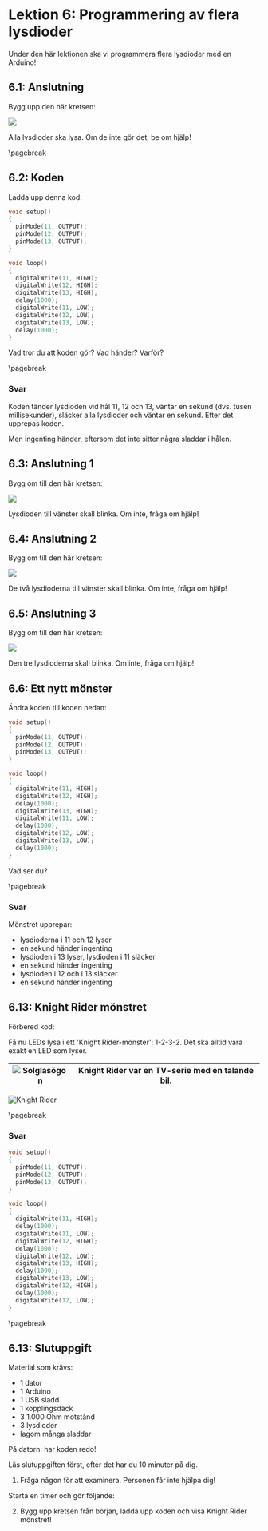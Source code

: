 # Lektion 6: Programmering av flera lysdioder

Under den här lektionen ska vi programmera flera lysdioder med en Arduino!

## 6.1: Anslutning

Bygg upp den här kretsen:

![](anvaendning_av_flera_lysdioder_0.png)

Alla lysdioder ska lysa. Om de inte gör det, be om hjälp!

\pagebreak

## 6.2: Koden

Ladda upp denna kod:

```c++
void setup() 
{
  pinMode(11, OUTPUT);
  pinMode(12, OUTPUT);
  pinMode(13, OUTPUT);
}

void loop() 
{
  digitalWrite(11, HIGH);
  digitalWrite(12, HIGH);
  digitalWrite(13, HIGH);
  delay(1000);
  digitalWrite(11, LOW);
  digitalWrite(12, LOW);
  digitalWrite(13, LOW);
  delay(1000);
}
```

Vad tror du att koden gör? Vad händer? Varför?

\pagebreak

### Svar

Koden tänder lysdioden vid hål 11, 12 och 13,
väntar en sekund (dvs. tusen millisekunder),
släcker alla lysdioder
och väntar en sekund. 
Efter det upprepas koden.

Men ingenting händer, eftersom det inte sitter några sladdar i hålen.

## 6.3: Anslutning 1

Bygg om till den här kretsen:

![](anvaendning_av_flera_lysdioder_1.png)

Lysdioden till vänster skall blinka. Om inte, fråga om hjälp!

## 6.4: Anslutning 2

Bygg om till den här kretsen:

![](anvaendning_av_flera_lysdioder_2.png)

De två lysdioderna till vänster skall blinka. Om inte, fråga om hjälp!

## 6.5: Anslutning 3

Bygg om till den här kretsen:

![](anvaendning_av_flera_lysdioder_3.png)

Den tre lysdioderna skall blinka. Om inte, fråga om hjälp!

## 6.6: Ett nytt mönster

Ändra koden till koden nedan:

```c++
void setup() 
{
  pinMode(11, OUTPUT);
  pinMode(12, OUTPUT);
  pinMode(13, OUTPUT);
}

void loop() 
{
  digitalWrite(11, HIGH);
  digitalWrite(12, HIGH);
  delay(1000);
  digitalWrite(13, HIGH);
  digitalWrite(11, LOW);
  delay(1000);
  digitalWrite(12, LOW);
  digitalWrite(13, LOW);
  delay(1000);
}
```

Vad ser du?

\pagebreak

### Svar

Mönstret upprepar:

 * lysdioderna i 11 och 12 lyser
 * en sekund händer ingenting
 * lysdioden i 13 lyser, lysdioden i 11 släcker
 * en sekund händer ingenting
 * lysdioden i 12 och i 13 släcker
 * en sekund händer ingenting

## 6.13: Knight Rider mönstret

Förbered kod:

Få nu LEDs lysa i ett 'Knight Rider-mönster': 1-2-3-2. 
Det ska alltid vara exakt en LED som lyser.

![Solglasögon](EmojiSunglasses.png) | Knight Rider var en TV-serie med en talande bil.
:-------------:|:----------------------------------------: 

![Knight Rider](KnightRider.png)

\pagebreak

### Svar

```c++
void setup() 
{
  pinMode(11, OUTPUT);
  pinMode(12, OUTPUT);
  pinMode(13, OUTPUT);
}

void loop() 
{
  digitalWrite(11, HIGH);
  delay(1000);
  digitalWrite(11, LOW);
  digitalWrite(12, HIGH);
  delay(1000);
  digitalWrite(12, LOW);
  digitalWrite(13, HIGH);
  delay(1000);
  digitalWrite(13, LOW);
  digitalWrite(12, HIGH);
  delay(1000);
  digitalWrite(12, LOW);
}
```

\pagebreak

## 6.13: Slutuppgift

Material som krävs:

 * 1 dator
 * 1 Arduino
 * 1 USB sladd
 * 1 kopplingsdäck
 * 3 1.000 Ohm motstånd
 * 3 lysdioder
 * lagom många sladdar

På datorn: har koden redo!

Läs slutuppgiften först, efter det har du 10 minuter på dig.

1. Fråga någon för att examinera. Personen får inte hjälpa dig!

Starta en timer och gör följande:

2. Bygg upp kretsen från början, ladda upp koden och visa Knight Rider mönstret!
